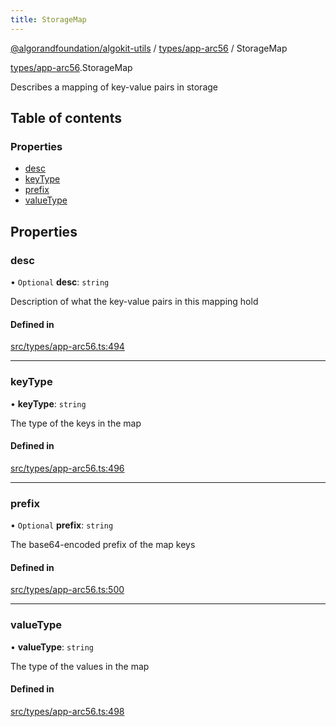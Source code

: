 ```yaml
---
title: StorageMap
---
```


[@algorandfoundation/algokit-utils](/reference/algokit-utils-ts/api/readme/) / [types/app-arc56](/reference/algokit-utils-ts/api/modules/types_app_arc56/) / StorageMap

[types/app-arc56](/reference/algokit-utils-ts/api/modules/types_app_arc56/).StorageMap

Describes a mapping of key-value pairs in storage

## Table of contents

### Properties

- [desc](types_app_arc56.StorageMap.md#desc)
- [keyType](types_app_arc56.StorageMap.md#keytype)
- [prefix](types_app_arc56.StorageMap.md#prefix)
- [valueType](types_app_arc56.StorageMap.md#valuetype)

## Properties

### desc

• `Optional` **desc**: `string`

Description of what the key-value pairs in this mapping hold

#### Defined in

[src/types/app-arc56.ts:494](https://github.com/algorandfoundation/algokit-utils-ts/blob/main/src/types/app-arc56.ts#L494)

---

### keyType

• **keyType**: `string`

The type of the keys in the map

#### Defined in

[src/types/app-arc56.ts:496](https://github.com/algorandfoundation/algokit-utils-ts/blob/main/src/types/app-arc56.ts#L496)

---

### prefix

• `Optional` **prefix**: `string`

The base64-encoded prefix of the map keys

#### Defined in

[src/types/app-arc56.ts:500](https://github.com/algorandfoundation/algokit-utils-ts/blob/main/src/types/app-arc56.ts#L500)

---

### valueType

• **valueType**: `string`

The type of the values in the map

#### Defined in

[src/types/app-arc56.ts:498](https://github.com/algorandfoundation/algokit-utils-ts/blob/main/src/types/app-arc56.ts#L498)
